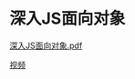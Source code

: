 


# 深入JS面向对象
[深入JS面向对象.pdf](https://gitlab.com/wicc-work-project/blog/course-resources/-/blob/main/javascript/08_%E6%B7%B1%E5%85%A5JS%E9%9D%A2%E5%90%91%E5%AF%B9%E8%B1%A1.pdf)

[视频](https://www.aliyundrive.com/drive/folder/6199e6a95b2e9de165384a62abce3ac26e18878c)